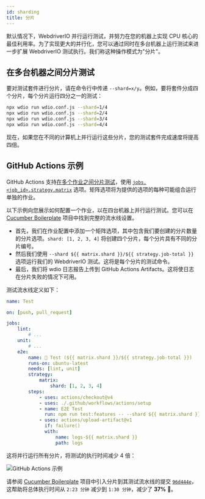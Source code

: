 ```yaml
---
id: sharding
title: 分片
---
```


默认情况下，WebdriverIO 并行运行测试，并努力在您的机器上实现 CPU 核心的最佳利用率。为了实现更大的并行化，您可以通过同时在多台机器上运行测试来进一步扩展 WebdriverIO 测试执行。我们称这种操作模式为"分片"。

## 在多台机器之间分片测试

要对测试套件进行分片，请在命令行中传递 `--shard=x/y`。例如，要将套件分成四个分片，每个分片运行四分之一的测试：

```sh
npx wdio run wdio.conf.js --shard=1/4
npx wdio run wdio.conf.js --shard=2/4
npx wdio run wdio.conf.js --shard=3/4
npx wdio run wdio.conf.js --shard=4/4
```

现在，如果您在不同的计算机上并行运行这些分片，您的测试套件完成速度将提高四倍。

## GitHub Actions 示例

GitHub Actions 支持[在多个作业之间分片测试](https://docs.github.com/en/actions/using-jobs/using-a-matrix-for-your-jobs)，使用 [`jobs.<job_id>.strategy.matrix`](https://docs.github.com/en/actions/using-workflows/workflow-syntax-for-github-actions#jobsjob_idstrategymatrix) 选项。矩阵选项将为提供的选项的每种可能组合运行单独的作业。

以下示例向您展示如何配置一个作业，以在四台机器上并行运行测试。您可以在 [Cucumber Boilerplate](https://github.com/webdriverio/cucumber-boilerplate/blob/main/.github/workflows/test.yaml) 项目中找到完整的流水线设置。

- 首先，我们在作业配置中添加一个矩阵选项，其中包含我们要创建的分片数量的分片选项。`shard: [1, 2, 3, 4]` 将创建四个分片，每个分片具有不同的分片编号。
- 然后我们使用 `--shard ${{ matrix.shard }}/${{ strategy.job-total }}` 选项运行我们的 WebdriverIO 测试。这将是每个分片的测试命令。
- 最后，我们将 wdio 日志报告上传到 GitHub Actions Artifacts。这将使日志在分片失败的情况下可用。

测试流水线定义如下：

```yaml title=.github/workflows/test.yaml
name: Test

on: [push, pull_request]

jobs:
    lint:
        # ...
    unit:
        # ...
    e2e:
        name: 🧪 Test (${{ matrix.shard }}/${{ strategy.job-total }})
        runs-on: ubuntu-latest
        needs: [lint, unit]
        strategy:
            matrix:
                shard: [1, 2, 3, 4]
        steps:
            - uses: actions/checkout@v4
            - uses: ./.github/workflows/actions/setup
            - name: E2E Test
              run: npm run test:features -- --shard ${{ matrix.shard }}/${{ strategy.job-total }}
            - uses: actions/upload-artifact@v1
              if: failure()
              with:
                  name: logs-${{ matrix.shard }}
                  path: logs
```

这将并行运行所有分片，将测试的执行时间减少 4 倍：

![GitHub Actions 示例](/img/sharding.png "GitHub Actions 示例")

请参阅 [Cucumber Boilerplate](https://github.com/webdriverio/cucumber-boilerplate) 项目中引入分片到其测试流水线的提交 [`96d444e`](https://github.com/webdriverio/cucumber-boilerplate/commit/96d444ea23919389682b9b1c9408ed91c452c7f8)，这帮助将总体执行时间从 `2:23 分钟` 减少到 `1:30 分钟`，减少了 __37%__ 🎉。